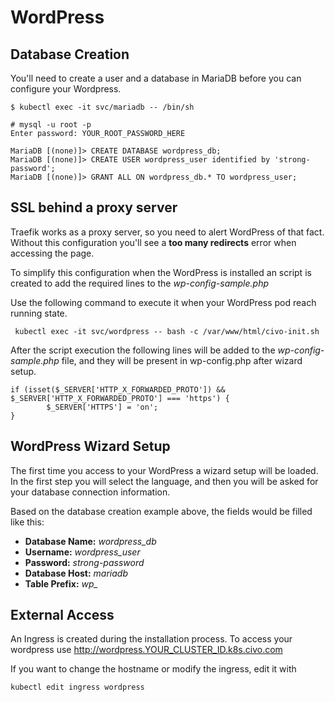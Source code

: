 # WordPress

## Database Creation

You'll need to create a user and a database in MariaDB before you can configure your Wordpress.

```
$ kubectl exec -it svc/mariadb -- /bin/sh

# mysql -u root -p
Enter password: YOUR_ROOT_PASSWORD_HERE

MariaDB [(none)]> CREATE DATABASE wordpress_db;
MariaDB [(none)]> CREATE USER wordpress_user identified by 'strong-password';
MariaDB [(none)]> GRANT ALL ON wordpress_db.* TO wordpress_user;
```

## SSL behind a proxy server

Traefik works as a proxy server, so you need to alert WordPress of that fact. Without this configuration you'll see a **too many redirects** error when accessing the page.

To simplify this configuration when the WordPress is installed an script is created to add the required lines to the *wp-config-sample.php*

Use the following command to execute it when your WordPress pod reach running state.

```
 kubectl exec -it svc/wordpress -- bash -c /var/www/html/civo-init.sh
```

After the script execution the following lines will be added to the *wp-config-sample.php* file, and they will be present in wp-config.php after wizard setup.

```
if (isset($_SERVER['HTTP_X_FORWARDED_PROTO']) && $_SERVER['HTTP_X_FORWARDED_PROTO'] === 'https') {
        $_SERVER['HTTPS'] = 'on';
}
```

## WordPress Wizard Setup

The first time you access to your WordPress a wizard setup will be loaded. In the first step you will select the language, and then you will be asked for your database connection information.

Based on the database creation example above, the fields would be filled like this:

* **Database Name:** *wordpress_db*
* **Username:** *wordpress_user*
* **Password:** *strong-password*
* **Database Host:** *mariadb*
* **Table Prefix:** *wp_*

## External Access

An Ingress is created during the installation process. To access your wordpress use http://wordpress.YOUR_CLUSTER_ID.k8s.civo.com

If you want to change the hostname or modify the ingress, edit it with
```
kubectl edit ingress wordpress
```
